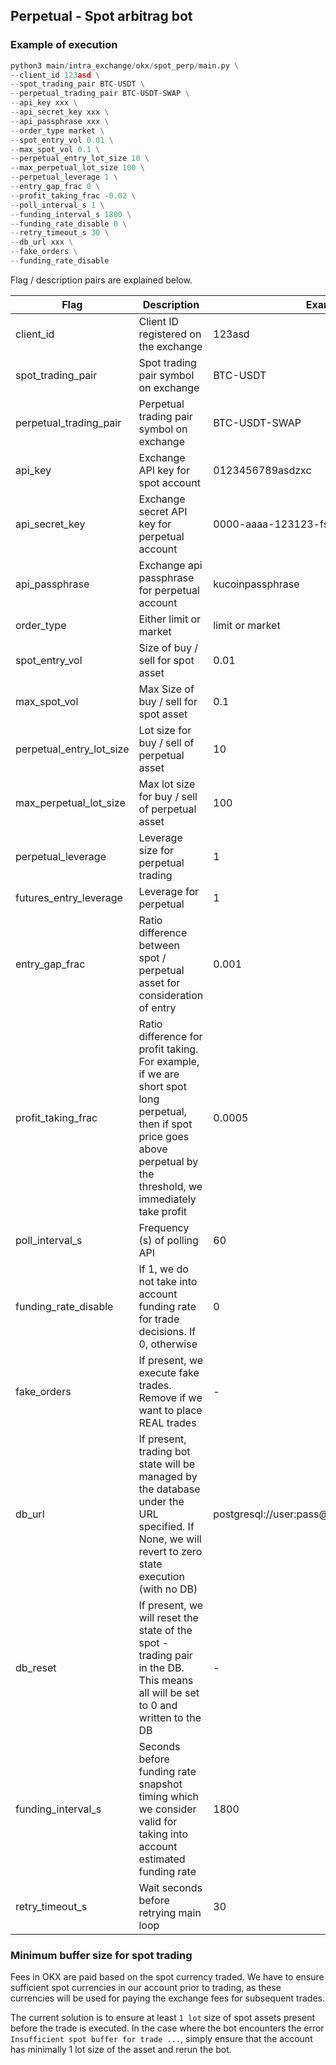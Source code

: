 ## Perpetual - Spot arbitrag bot

### Example of execution
```python
python3 main/intra_exchange/okx/spot_perp/main.py \
--client_id 123asd \
--spot_trading_pair BTC-USDT \
--perpetual_trading_pair BTC-USDT-SWAP \
--api_key xxx \
--api_secret_key xxx \
--api_passphrase xxx \
--order_type market \
--spot_entry_vol 0.01 \
--max_spot_vol 0.1 \
--perpetual_entry_lot_size 10 \
--max_perpetual_lot_size 100 \
--perpetual_leverage 1 \
--entry_gap_frac 0 \
--profit_taking_frac -0.02 \
--poll_interval_s 1 \
--funding_interval_s 1800 \
--funding_rate_disable 0 \
--retry_timeout_s 30 \
--db_url xxx \
--fake_orders \
--funding_rate_disable
```

Flag / description pairs are explained below.

| Flag | Description | Example |
| --- | --- | --- |
| client_id | Client ID registered on the exchange | 123asd |
| spot_trading_pair | Spot trading pair symbol on exchange | BTC-USDT |
| perpetual_trading_pair | Perpetual trading pair symbol on exchange |BTC-USDT-SWAP |
| api_key | Exchange API key for spot account | 0123456789asdzxc |
| api_secret_key | Exchange secret API key for perpetual account  | 0000-aaaa-123123-fsdfsd-123qwesad324 |
| api_passphrase | Exchange api passphrase for perpetual account | kucoinpassphrase |
| order_type | Either limit or market | limit or market |
| spot_entry_vol | Size of buy / sell for spot asset | 0.01 |
| max_spot_vol | Max Size of buy / sell for spot asset | 0.1 |
| perpetual_entry_lot_size | Lot size for buy / sell of perpetual asset | 10 |
| max_perpetual_lot_size | Max lot size for buy / sell of perpetual asset | 100 |
| perpetual_leverage | Leverage size for perpetual trading | 1 |
| futures_entry_leverage | Leverage for perpetual | 1 |
| entry_gap_frac | Ratio difference between spot / perpetual asset for consideration of entry | 0.001 |
| profit_taking_frac | Ratio difference for profit taking. For example, if we are short spot long perpetual, then if spot price goes above perpetual by the threshold, we immediately take profit | 0.0005 |
| poll_interval_s | Frequency (s) of polling API | 60 |
| funding_rate_disable | If 1, we do not take into account funding rate for trade decisions. If 0, otherwise | 0 |
| fake_orders | If present, we execute fake trades. Remove if we want to place REAL trades | - |
| db_url | If present, trading bot state will be managed by the database under the URL specified. If None, we will revert to zero state execution (with no DB) | postgresql://user:pass@localhost:5432/schema |
| db_reset | If present, we will reset the state of the spot - trading pair in the DB. This means all will be set to 0 and written to the DB | - |
| funding_interval_s | Seconds before funding rate snapshot timing which we consider valid for taking into account estimated funding rate | 1800 |
| retry_timeout_s | Wait seconds before retrying main loop | 30 |


### Minimum buffer size for spot trading
Fees in OKX are paid based on the spot currency traded. We have to ensure sufficient spot currencies in our account prior to trading, as these currencies will be used for paying the exchange fees for subsequent trades. 

The current solution is to ensure at least `1 lot` size of spot assets present before the trade is executed. In the case where the bot encounters the error `Insufficient spot buffer for trade ...`, simply ensure that the account has minimally 1 lot size of the asset and rerun the bot. 